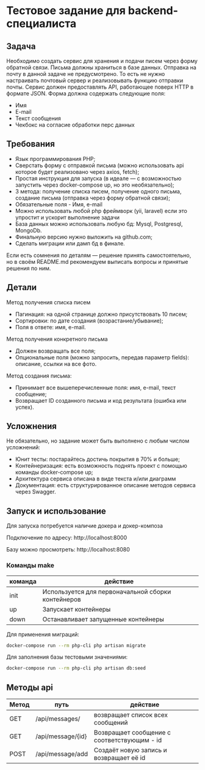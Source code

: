 # Тестовое задание для backend-специалиста

## Задача

Необходимо создать сервис для хранения и подачи писем через форму обратной связи. Письма должны храниться в базе данных. Отправка на почту в данной задаче не предусмотрено. То есть не нужно настраивать почтовый сервер и реализовывать функцию отправки почты.
Сервис должен предоставлять API, работающее поверх HTTP в формате JSON.
Форма должна содержать следующие поля:

* Имя
* E-mail
* Текст сообщения
* Чекбокс на согласие обработки перс данных

## Требования

* Язык программирования PHP;
* Сверстать форму с отправкой письма (можно использовать api которое будет реализовано через axios, fetch);
* Простая инструкция для запуска (в идеале — с возможностью запустить через docker-compose up, но это необязательно);
* 3 метода: получение списка писем, получение одного письма, создание письма (отправка через форму обратной связи);
* Обязательные поля - Имя, e-mail
* Можно использовать любой php фреймворк (yii, laravel) если это упростит и ускорит выполнение задачи
* База данных можно использовать любую бд: Mysql, Postgresql, MongoDb.
* Финальную версию нужно выложить на github.com;
* Сделать миграции или дамп бд в финале.

Если есть сомнения по деталям — решение принять самостоятельно, но в своём README.md рекомендуем выписать вопросы и принятые решения по ним.

## Детали

Метод получения списка писем

* Пагинация: на одной странице должно присутствовать 10 писем;
* Cортировки: по дате создания (возрастание/убывание);
* Поля в ответе: имя, e-mail.

Метод получения конкретного письма

* Должен возвращать все поля;
* Опциональные поля (можно запросить, передав параметр fields): описание, ссылки на все фото.

Метод создания письма:

* Принимает все вышеперечисленные поля: имя, e-mail, текст сообщение;
* Возвращает ID созданного письма и код результата (ошибка или успех).

## Усложнения

Не обязательно, но задание может быть выполнено с любым числом усложнений:

* Юнит тесты: постарайтесь достичь покрытия в 70% и больше;
* Контейнеризация: есть возможность поднять проект с помощью команды docker-compose up;
* Архитектура сервиса описана в виде текста и/или диаграмм
* Документация: есть структурированное описание методов сервиса через Swagger.

## Запуск и использование

Для запуска потребуется наличие докера и докер-композа

Подключение по адресу:
http://localhost:8000

Базу можно просмотреть:
http://localhost:8080

### Команды make

команда | действие
---| ---
init | Используется для первоначальной сборки контейнеров
up | Запускает контейнеры
down | Останавливает запущенные контейнеры

Для применения миграций:

```bash
docker-compose run --rm php-cli php artisan migrate
```

Для заполнения базы тестовыми значениями:

```bash
docker-compose run --rm php-cli php artisan db:seed
```
## Методы api

Метод | путь | действие
---| --- | ---
GET | /api/messages/ | возвращает список всех сообщений
GET | /api/message/{id} | Возвращает сообщение с соответствующим - id
POST | /api/message/add | Создаёт новую запись и возвращает её id
